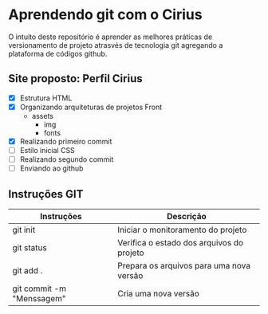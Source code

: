 # Aprendendo git com o Cirius

O intuito deste repositório é aprender as melhores práticas de versionamento de projeto atrasvés de tecnologia git agregando a plataforma de códigos github.

## Site proposto: Perfil Cirius

- [x] Estrutura HTML
- [x] Organizando arquiteturas de projetos Front
    - assets   
       - img
       - fonts
- [x] Realizando primeiro commit
- [ ] Estilo inicial CSS
- [ ] Realizando segundo commit
- [ ] Enviando ao github

## Instruções GIT

| Instruções | Descrição | 
|-|-|
|git init|Iniciar o monitoramento do projeto|
|git status|Verifica o estado dos arquivos do projeto|
|git add .|Prepara os arquivos para uma nova versão
|git commit -m "Menssagem"|Cria uma nova versão|
